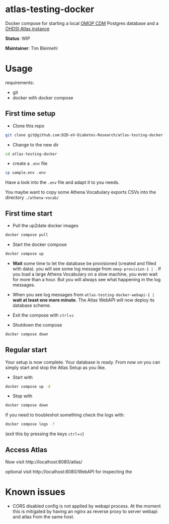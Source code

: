 # atlas-testing-docker

Docker compose for starting a local [OMOP CDM](https://ohdsi.github.io/CommonDataModel/) Postgres database and a [OHDSI Atlas instance](https://github.com/OHDSI/Atlas)

**Status**: WIP

**Maintainer**: Tim Bleimehl

# Usage

requirements:

- git
- docker with docker compose

## First time setup

- Clone this repo

```bash
git clone git@github.com:DZD-eV-Diabetes-Research/atlas-testing-docker.git
```
- Change to the new dir

```bash
cd atlas-testing-docker
```
- create a `.env` file

```bash
cp sample.env .env
```
Have a look into the `.env` file and adapt it to you needs.

You maybe want to copy some Athena Vocabulary exports CSVs into the directory `./athena-vocab/`

## First time start

- Pull the up2date docker images

```bash
docker compose pull
```
- Start the docker compose

```bash
docker compose up
```
- **Wait** some time to let the database be provisioned (created and filled with data). you will see some log message from `omop-provision-1 | `. If you load a large Athena Vocabulary on a slow machine, you even wait for more than a hour. But you will always see what happening in the log messages.

- When you see log messages from `atlas-testing-docker-webapi-1 | ` **wait at least one more minute**. The Atlas WebAPI will now deploy its database scheme.

- Exit the compose with `ctrl`+`c`

- Shutdown the compose

```bash
docker compose down
```
## Regular start

Your setup is now complete. Your database is ready.
From now on you can simply start and stop the Atlas Setup as you like.

- Start with

```bash
docker compose up -d
```
- Stop with

```bash
docker compose down
```
If you need to troubleshot something check the logs with:

```bash
docker compose logs -f
```
(exit this by pressing the keys `ctrl`+`c`)

## Access Atlas

Now visit http://localhost:8080/atlas/

optional visit http://localhost:8080/WebAPI for inspecting the

# Known issues

- CORS disabled config is not applied by webapi process. At the moment this is mitigated by having an nginx as reverse proxy to server webapi and atlas from the same host.
